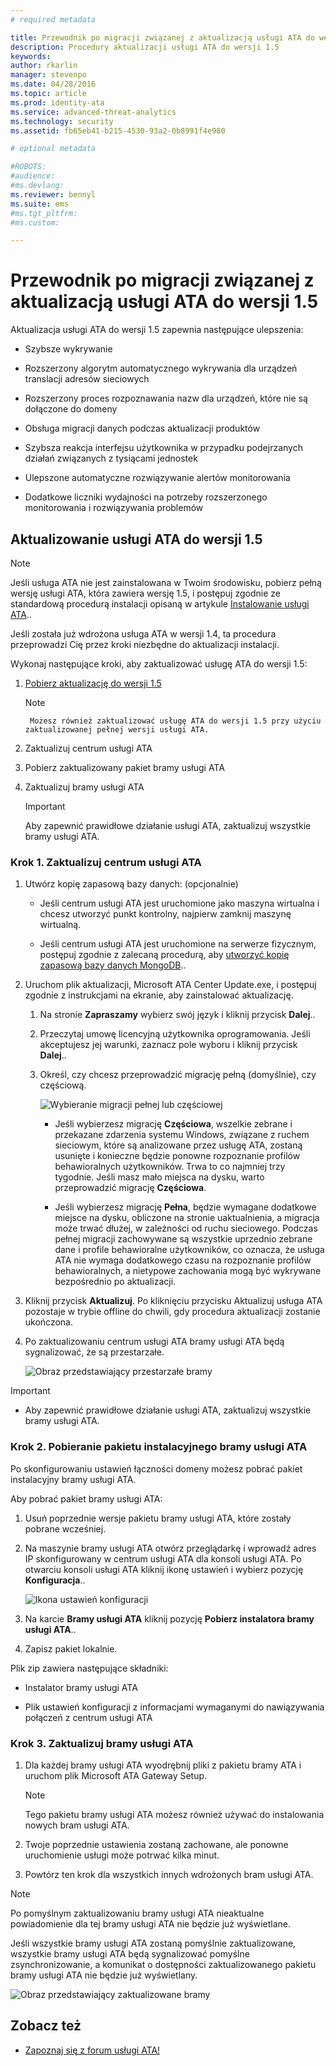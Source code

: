 ```yaml
---
# required metadata

title: Przewodnik po migracji związanej z aktualizacją usługi ATA do wersji 1.5 | Microsoft Advanced Threat Analytics
description: Procedury aktualizacji usługi ATA do wersji 1.5
keywords:
author: rkarlin
manager: stevenpo
ms.date: 04/28/2016
ms.topic: article
ms.prod: identity-ata
ms.service: advanced-threat-analytics
ms.technology: security
ms.assetid: fb65eb41-b215-4530-93a2-0b8991f4e980

# optional metadata

#ROBOTS:
#audience:
#ms.devlang:
ms.reviewer: bennyl
ms.suite: ems
#ms.tgt_pltfrm:
#ms.custom:

---
```


# Przewodnik po migracji związanej z aktualizacją usługi ATA do wersji 1.5
Aktualizacja usługi ATA do wersji 1.5 zapewnia następujące ulepszenia:

-   Szybsze wykrywanie

-   Rozszerzony algorytm automatycznego wykrywania dla urządzeń translacji adresów sieciowych

-   Rozszerzony proces rozpoznawania nazw dla urządzeń, które nie są dołączone do domeny

-   Obsługa migracji danych podczas aktualizacji produktów

-   Szybsza reakcja interfejsu użytkownika w przypadku podejrzanych działań związanych z tysiącami jednostek

-   Ulepszone automatyczne rozwiązywanie alertów monitorowania

-   Dodatkowe liczniki wydajności na potrzeby rozszerzonego monitorowania i rozwiązywania problemów

## Aktualizowanie usługi ATA do wersji 1.5
> [!NOTE]
> Jeśli usługa ATA nie jest zainstalowana w Twoim środowisku, pobierz pełną wersję usługi ATA, która zawiera wersję 1.5, i postępuj zgodnie ze standardową procedurą instalacji opisaną w artykule [Instalowanie usługi ATA](/advanced-threat-analytics/deploy-use/install-ata)..

Jeśli została już wdrożona usługa ATA w wersji 1.4, ta procedura przeprowadzi Cię przez kroki niezbędne do aktualizacji instalacji.

Wykonaj następujące kroki, aby zaktualizować usługę ATA do wersji 1.5:

1.  [Pobierz aktualizację do wersji 1.5](http://aka.ms/ata1_5update)
      > [!NOTE]
         Możesz również zaktualizować usługę ATA do wersji 1.5 przy użyciu zaktualizowanej pełnej wersji usługi ATA.


2.  Zaktualizuj centrum usługi ATA

3.  Pobierz zaktualizowany pakiet bramy usługi ATA

4.  Zaktualizuj bramy usługi ATA

    > [!IMPORTANT]
    > Aby zapewnić prawidłowe działanie usługi ATA, zaktualizuj wszystkie bramy usługi ATA.

### Krok 1. Zaktualizuj centrum usługi ATA

1.  Utwórz kopię zapasową bazy danych: (opcjonalnie)

    -   Jeśli centrum usługi ATA jest uruchomione jako maszyna wirtualna i chcesz utworzyć punkt kontrolny, najpierw zamknij maszynę wirtualną.

    -   Jeśli centrum usługi ATA jest uruchomione na serwerze fizycznym, postępuj zgodnie z zalecaną procedurą, aby [utworzyć kopię zapasową bazy danych MongoDB](https://docs.mongodb.org/manual/core/backups/)..

2.  Uruchom plik aktualizacji, Microsoft ATA Center Update.exe, i postępuj zgodnie z instrukcjami na ekranie, aby zainstalować aktualizację.

    1.  Na stronie **Zapraszamy** wybierz swój język i kliknij przycisk **Dalej**..

    2.  Przeczytaj umowę licencyjną użytkownika oprogramowania. Jeśli akceptujesz jej warunki, zaznacz pole wyboru i kliknij przycisk **Dalej**..

    3.  Określ, czy chcesz przeprowadzić migrację pełną (domyślnie), czy częściową.

        ![Wybieranie migracji pełnej lub częściowej](media/ATA-center-fullpartial.png)

        -   Jeśli wybierzesz migrację **Częściowa**, wszelkie zebrane i przekazane zdarzenia systemu Windows, związane z ruchem sieciowym, które są analizowane przez usługę ATA, zostaną usunięte i konieczne będzie ponowne rozpoznanie profilów behawioralnych użytkowników. Trwa to co najmniej trzy tygodnie. Jeśli masz mało miejsca na dysku, warto przeprowadzić migrację **Częściowa**.

        -   Jeśli wybierzesz migrację **Pełna**, będzie wymagane dodatkowe miejsce na dysku, obliczone na stronie uaktualnienia, a migracja może trwać dłużej, w zależności od ruchu sieciowego. Podczas pełnej migracji zachowywane są wszystkie uprzednio zebrane dane i profile behawioralne użytkowników, co oznacza, że usługa ATA nie wymaga dodatkowego czasu na rozpoznanie profilów behawioralnych, a nietypowe zachowania mogą być wykrywane bezpośrednio po aktualizacji.

3.  Kliknij przycisk **Aktualizuj**. Po kliknięciu przycisku Aktualizuj usługa ATA pozostaje w trybie offline do chwili, gdy procedura aktualizacji zostanie ukończona.

4.  Po zaktualizowaniu centrum usługi ATA bramy usługi ATA będą sygnalizować, że są przestarzałe.

    ![Obraz przedstawiający przestarzałe bramy](media/ATA-center-outdated.png)

> [!IMPORTANT]
> - Aby zapewnić prawidłowe działanie usługi ATA, zaktualizuj wszystkie bramy usługi ATA.

### Krok 2. Pobieranie pakietu instalacyjnego bramy usługi ATA
Po skonfigurowaniu ustawień łączności domeny możesz pobrać pakiet instalacyjny bramy usługi ATA.

Aby pobrać pakiet bramy usługi ATA:

1.  Usuń poprzednie wersje pakietu bramy usługi ATA, które zostały pobrane wcześniej.

2.  Na maszynie bramy usługi ATA otwórz przeglądarkę i wprowadź adres IP skonfigurowany w centrum usługi ATA dla konsoli usługi ATA. Po otwarciu konsoli usługi ATA kliknij ikonę ustawień i wybierz pozycję **Konfiguracja**..

    ![Ikona ustawień konfiguracji](media/ATA-config-icon.JPG)

3.  Na karcie **Bramy usługi ATA** kliknij pozycję **Pobierz instalatora bramy usługi ATA**..

4.  Zapisz pakiet lokalnie.

Plik zip zawiera następujące składniki:

-   Instalator bramy usługi ATA

-   Plik ustawień konfiguracji z informacjami wymaganymi do nawiązywania połączeń z centrum usługi ATA

### Krok 3. Zaktualizuj bramy usługi ATA

1.  Dla każdej bramy usługi ATA wyodrębnij pliki z pakietu bramy ATA i uruchom plik Microsoft ATA Gateway Setup.

    > [!NOTE]
    > Tego pakietu bramy usługi ATA możesz również używać do instalowania nowych bram usługi ATA.

2.  Twoje poprzednie ustawienia zostaną zachowane, ale ponowne uruchomienie usługi może potrwać kilka minut.

3.  Powtórz ten krok dla wszystkich innych wdrożonych bram usługi ATA.

> [!NOTE]
> Po pomyślnym zaktualizowaniu bramy usługi ATA nieaktualne powiadomienie dla tej bramy usługi ATA nie będzie już wyświetlane.

Jeśli wszystkie bramy usługi ATA zostaną pomyślnie zaktualizowane, wszystkie bramy usługi ATA będą sygnalizować pomyślne zsynchronizowanie, a komunikat o dostępności zaktualizowanego pakietu bramy usługi ATA nie będzie już wyświetlany.

![Obraz przedstawiający zaktualizowane bramy](media/ATA-gw-updated.png)

## Zobacz też

- [Zapoznaj się z forum usługi ATA!](https://social.technet.microsoft.com/Forums/security/en-US/home?forum=mata)


<!--HONumber=May16_HO1-->


